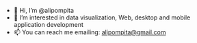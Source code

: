 - 👋 Hi, I’m @alipompita
- 👀 I’m interested in data visualization, Web, desktop and mobile application development
- 📫 You can reach me emailing: alipompita@gmail.com

<!---
alipompita/alipompita is a ✨ special ✨ repository because its `README.md` (this file) appears on your GitHub profile.
You can click the Preview link to take a look at your changes.
--->
